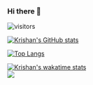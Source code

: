 ### Hi there 👋

![visitors](https://visitor-badge.glitch.me/badge?page_id=${kkumar-gcc}.${your.repo.id})

[![Krishan's GitHub stats](https://github-readme-stats.vercel.app/api?username=kkumar-gcc&&show_icons=true)](https://github.com/anuraghazra/github-readme-stats)

[![Top Langs](https://github-readme-stats.vercel.app/api/top-langs/?username=kkumar-gcc&layout=compact)](https://github.com/anuraghazra/github-readme-stats)

[![Krishan's wakatime stats](https://github-readme-stats.vercel.app/api/wakatime?username=kkumar-gcc)](https://github.com/anuraghazra/github-readme-stats)
<br>
![](https://github.com/kkumar-gcc/github-stats/blob/master/generated/languages.svg)
